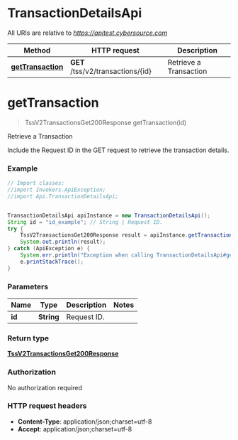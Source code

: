 # TransactionDetailsApi

All URIs are relative to *https://apitest.cybersource.com*

Method | HTTP request | Description
------------- | ------------- | -------------
[**getTransaction**](TransactionDetailsApi.md#getTransaction) | **GET** /tss/v2/transactions/{id} | Retrieve a Transaction


<a name="getTransaction"></a>
# **getTransaction**
> TssV2TransactionsGet200Response getTransaction(id)

Retrieve a Transaction

Include the Request ID in the GET request to retrieve the transaction details.

### Example
```java
// Import classes:
//import Invokers.ApiException;
//import Api.TransactionDetailsApi;


TransactionDetailsApi apiInstance = new TransactionDetailsApi();
String id = "id_example"; // String | Request ID. 
try {
    TssV2TransactionsGet200Response result = apiInstance.getTransaction(id);
    System.out.println(result);
} catch (ApiException e) {
    System.err.println("Exception when calling TransactionDetailsApi#getTransaction");
    e.printStackTrace();
}
```

### Parameters

Name | Type | Description  | Notes
------------- | ------------- | ------------- | -------------
 **id** | **String**| Request ID.  |

### Return type

[**TssV2TransactionsGet200Response**](TssV2TransactionsGet200Response.md)

### Authorization

No authorization required

### HTTP request headers

 - **Content-Type**: application/json;charset=utf-8
 - **Accept**: application/json;charset=utf-8

